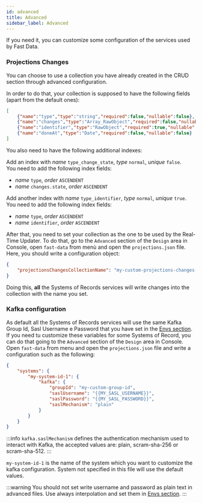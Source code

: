 ```yaml
---
id: advanced
title: Advanced
sidebar_label: Advanced
---
```


If you need it, you can customize some configuration of the services used by Fast Data.

### Projections Changes

You can choose to use a collection you have already created in the CRUD section through advanced configuration.   

In order to do that, your collection is supposed to have the following fields (apart from the default ones): 

```json
[
    {"name":"type","type":"string","required":false,"nullable":false},
    {"name":"changes","type":"Array_RawObject","required":false,"nullable":false},
    {"name":"identifier","type":"RawObject","required":true,"nullable":false},
    {"name":"doneAt","type":"Date","required":false,"nullable":false}
]
```

You also need to have the following additional indexes: 

Add an index with *name* `type_change_state`, *type* `normal`, *unique* `false`.   
You need to add the following index fields: 
- *name* `type`, *order* `ASCENDENT`
- *name* `changes.state`, *order* `ASCENDENT`

Add another index with *name* `type_identifier`, *type* `normal`, *unique* `true`.   
You need to add the following index fields: 
- *name* `type`, *order* `ASCENDENT`
- *name* `identifier`, *order* `ASCENDENT`

After that, you need to set your collection as the one to be used by the Real-Time Updater. To do that, go to the `Advanced` section of the `Design` area in Console, open `fast-data` from menù and open the `projections.json` file.
Here, you should write a configuration object:

```json
{
    "projectionsChangesCollectionName": "my-custom-projections-changes-collection-name"
}
```

Doing this, **all** the Systems of Records services will write changes into the collection with the name you set.

### Kafka configuration

As default all the Systems of Records services will use the same Kafka Group Id, Sasl Username e Password that you have set in the [Envs section](./set_up_fast_data#set-up-environment-variables).   
If you need tu customize these variables for some Systems of Record, you can do that going to the `Advanced` section of the `Design` area in Console. Open `fast-data` from menu and open the `projections.json` file and write a configuration such as the following:

```json
{
    "systems": {
        "my-system-id-1": {
            "kafka": {
                "groupId": "my-custom-group-id",
                "saslUsername": "{{MY_SASL_USERNAME}}",
                "saslPassword": "{{MY_SASL_PASSWORD}}",
                "saslMechanism": "plain"
            }
        }
    }
}
```

:::info
`kafka.saslMechanism` defines the authentication mechanism used to interact with Kafka, the accepted values are: plain, scram-sha-256 or scram-sha-512.
:::

`my-system-id-1` is the name of the system which you want to customize the kafka configuration. System not specified in this file will use the default values.

:::warning
You should not set write username and password as plain text in advanced files. Use always interpolation and set them in [Envs section](../development_suite/set-up-infrastructure/env-var).
:::
